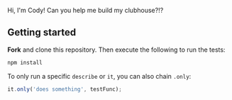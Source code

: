Hi, I'm Cody! Can you help me build my clubhouse?!?

## Getting started

**Fork** and clone this repository. Then execute the following to run the tests:

```bash
npm install
```

To only run a specific `describe` or `it`, you can also chain `.only`:

```js
it.only('does something', testFunc);
```
